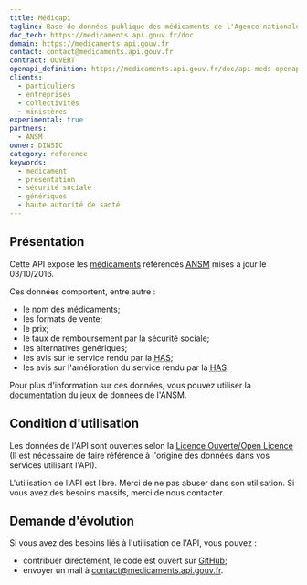 ```yaml
---
title: Médicapi
tagline: Base de données publique des médicaments de l'Agence nationale de sécurité du médicament et des produits de santé
doc_tech: https://medicaments.api.gouv.fr/doc
domain: https://medicaments.api.gouv.fr
contact: contact@medicaments.api.gouv.fr
contract: OUVERT
openapi_definition: https://medicaments.api.gouv.fr/doc/api-meds-openapi.yml
clients:
  - particuliers
  - entreprises
  - collectivités
  - ministères
experimental: true
partners:
  - ANSM
owner: DINSIC
category: reference
keywords:
  - medicament
  - presentation
  - sécurité sociale
  - génériques
  - haute autorité de santé
---
```


## Présentation

Cette API expose les [médicaments](https://www.data.gouv.fr/fr/datasets/base-de-donnees-publique-des-medicaments-base-officielle/) référencés [<abbr title="Agence nationale de Sécurité du Médicament">ANSM</abbr>](http://ansm.sante.fr/) mises à jour le 03/10/2016.

Ces données comportent, entre autre :

 * le nom des médicaments;
 * les formats de vente;
 * le prix;
 * le taux de remboursement par la sécurité sociale;
 * les alternatives génériques;
 * les avis sur le service rendu par la <abbr title="Haute Autorité de Santé">HAS</abbr>;
 * les avis sur l'amélioration du service rendu par la <abbr title="Haute Autorité de Santé">HAS</abbr>.

Pour plus d'information sur ces données, vous pouvez utiliser la [documentation](http://base-donnees-publique.medicaments.gouv.fr/docs/Contenu_et_format_des_fichiers_telechargeables_dans_la_BDM_v1.pdf) du jeux de données de l'ANSM.


## Condition d'utilisation

Les données de l'API sont ouvertes selon la [Licence Ouverte/Open Licence](https://www.etalab.gouv.fr/licence-ouverte-open-licence) (Il est nécessaire de faire référence à l'origine des données dans vos services utilisant l'API).

L'utilisation de l'API est libre. Merci de ne pas abuser dans son utilisation. Si vous avez des besoins massifs, merci de nous contacter.

## Demande d'évolution

Si vous avez des besoins liés à l'utilisation de l'API, vous pouvez :

  * contribuer directement, le code est ouvert sur [GitHub](https://github.com/sgmap/api-medicaments);
  * envoyer un mail à [contact@medicaments.api.gouv.fr](mailto:contact@medicaments.api.gouv.fr).
